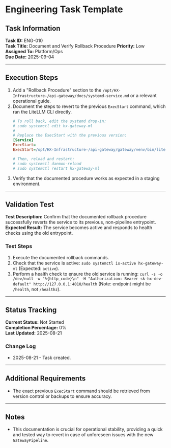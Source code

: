 # Engineering Task Template

## Task Information
**Task ID:** ENG-010  
**Task Title:** Document and Verify Rollback Procedure
**Priority:** Low  
**Assigned To:** Platform/Ops  
**Due Date:** 2025-09-04

---

## Execution Steps
1.  Add a "Rollback Procedure" section to the `/opt/HX-Infrastructure-/api-gateway/docs/systemd-service.md` or a relevant operational guide.
2.  Document the steps to revert to the previous `ExecStart` command, which ran the LiteLLM CLI directly.
    ```ini
    # To roll back, edit the systemd drop-in:
    # sudo systemctl edit hx-gateway-ml
    #
    # Replace the ExecStart with the previous version:
    [Service]
    ExecStart=
    ExecStart=/opt/HX-Infrastructure-/api-gateway/gateway/venv/bin/litellm --config /path/to/your/config.yaml --port 4010
    
    # Then, reload and restart:
    # sudo systemctl daemon-reload
    # sudo systemctl restart hx-gateway-ml
    ```
3.  Verify that the documented procedure works as expected in a staging environment.

---

## Validation Test
**Test Description:** Confirm that the documented rollback procedure successfully reverts the service to its previous, non-pipeline entrypoint.  
**Expected Result:** The service becomes active and responds to health checks using the old entrypoint.

### Test Steps
1.  Execute the documented rollback commands.
2.  Check that the service is active: `sudo systemctl is-active hx-gateway-ml` (Expected: `active`).
3.  Perform a health check to ensure the old service is running:
    `curl -s -o /dev/null -w "%{http_code}\n" -H "Authorization: Bearer sk-hx-dev-default" http://127.0.0.1:4010/health` (Note: endpoint might be `/health`, not `/healthz`).

---

## Status Tracking
**Current Status:** Not Started  
**Completion Percentage:** 0%  
**Last Updated:** 2025-08-21  

### Change Log
- 2025-08-21 - Task created.

---

## Additional Requirements
- The exact previous `ExecStart` command should be retrieved from version control or backups to ensure accuracy.

---

## Notes
- This documentation is crucial for operational stability, providing a quick and tested way to revert in case of unforeseen issues with the new `GatewayPipeline`.
